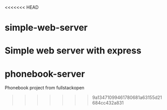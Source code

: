 <<<<<<< HEAD
# simple-web-server
Simple web server with express
=======
# phonebook-server
Phonebook project from fullstackopen
>>>>>>> 9a13471099461780681a63155d21684cc432a831
